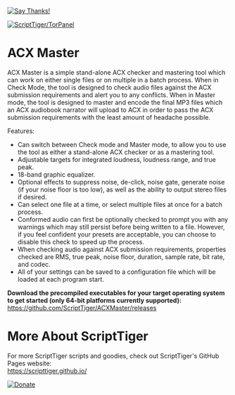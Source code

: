[![Say Thanks!](https://img.shields.io/badge/Say%20Thanks-!-1EAEDB.svg)](https://docs.google.com/forms/d/e/1FAIpQLSfBEe5B_zo69OBk19l3hzvBmz3cOV6ol1ufjh0ER1q3-xd2Rg/viewform)

[![ScriptTiger/TorPanel](https://scripttiger.github.io/images/ACXMaster-Interface.png)](https://github.com/ScriptTiger/ACXMaster)

# ACX Master
ACX Master is a simple stand-alone ACX checker and mastering tool which can work on either single files or on multiple in a batch process. When in Check Mode, the tool is designed to check audio files against the ACX submission requirements and alert you to any conflicts. When in Master mode, the tool is designed to master and encode the final MP3 files which an ACX audiobook narrator will upload to ACX in order to pass the ACX submission requirements with the least amount of headache possible.

Features:  
- Can switch between Check mode and Master mode, to allow you to use the tool as either a stand-alone ACX checker or as a mastering tool.
- Adjustable targets for integrated loudness, loudness range, and true peak.
- 18-band graphic equalizer.
- Optional effects to suppress noise, de-click, noise gate, generate noise (if your noise floor is too low), as well as the ability to output stereo files if desired.
- Can select one file at a time, or select multiple files at once for a batch process.
- Conformed audio can first be optionally checked to prompt you with any warnings which may still persist before being written to a file. However, if you feel confident your presets are acceptable, you can choose to disable this check to speed up the process.
- When checking audio against ACX submission requirements, properties checked are RMS, true peak, noise floor, duration, sample rate, bit rate, and codec.
- All of your settings can be saved to a configuration file which will be loaded at each program start.

**Download the precompiled executables for your target operating system to get started (only 64-bit platforms currently supported):**  
https://github.com/ScriptTiger/ACXMaster/releases

# More About ScriptTiger

For more ScriptTiger scripts and goodies, check out ScriptTiger's GitHub Pages website:  
https://scripttiger.github.io/

[![Donate](https://www.paypalobjects.com/en_US/i/btn/btn_donateCC_LG.gif)](https://www.paypal.com/cgi-bin/webscr?cmd=_s-xclick&hosted_button_id=MZ4FH4G5XHGZ4)
